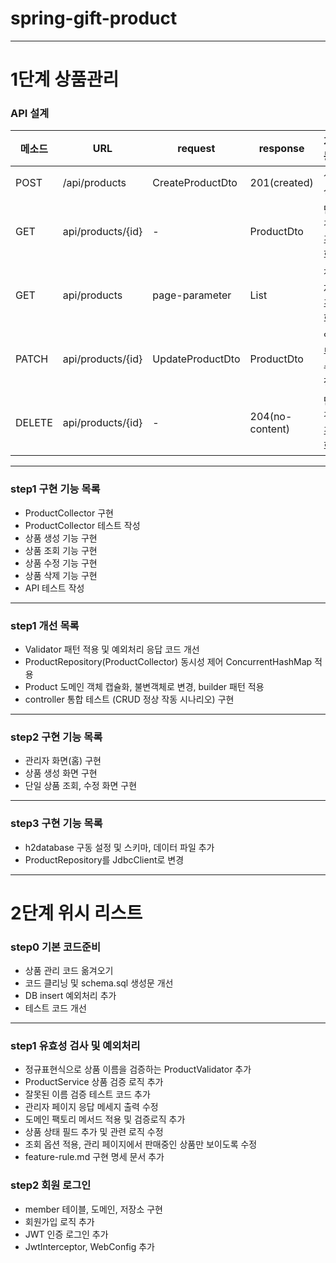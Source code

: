 # spring-gift-product

---

# 1단계 상품관리

### API 설계
| 메소드    | URL               | request          | response         | 기능     |
|--------|-------------------|------------------|------------------|--------|
| POST   | /api/products     | CreateProductDto | 201(created)     | 생성     |
| GET    | api/products/{id} | -                | ProductDto       | 단건조회   |
| GET    | api/products      | page-parameter   | List<ProductDto> | 전체조회   |
| PATCH  | api/products/{id} | UpdateProductDto | ProductDto       | 일부수정   |
| DELETE | api/products/{id} | -                | 204(no-content)  | 단건조회   |

---

### step1 구현 기능 목록
- ProductCollector 구현
- ProductCollector 테스트 작성
- 상품 생성 기능 구현
- 상품 조회 기능 구현
- 상품 수정 기능 구현
- 상품 삭제 기능 구현
- API 테스트 작성

---

### step1 개선 목록
- Validator 패턴 적용 및 예외처리 응답 코드 개선
- ProductRepository(ProductCollector) 동시성 제어 ConcurrentHashMap 적용
- Product 도메인 객체 캡슐화, 불변객체로 변경, builder 패턴 적용
- controller 통합 테스트 (CRUD 정상 작동 시나리오) 구현

---

### step2 구현 기능 목록
- 관리자 화면(홈) 구현
- 상품 생성 화면 구현
- 단일 상품 조회, 수정 화면 구현

---

### step3 구현 기능 목록
- h2database 구동 설정 및 스키마, 데이터 파일 추가
- ProductRepository를 JdbcClient로 변경

---

# 2단계 위시 리스트

### step0 기본 코드준비
- 상품 관리 코드 옮겨오기
- 코드 클리닝 및 schema.sql 생성문 개선
- DB insert 예외처리 추가
- 테스트 코드 개선

---

### step1 유효성 검사 및 예외처리
- 정규표현식으로 상품 이름을 검증하는 ProductValidator 추가
- ProductService 상품 검증 로직 추가
- 잘못된 이름 검증 테스트 코드 추가
- 관리자 페이지 응답 메세지 출력 수정
- 도메인 팩토리 메서드 적용 및 검증로직 추가
- 상품 상태 필드 추가 및 관련 로직 수정
- 조회 옵션 적용, 관리 페이지에서 판매중인 상품만 보이도록 수정
- feature-rule.md 구현 명세 문서 추가

### step2 회원 로그인
- member 테이블, 도메인, 저장소 구현
- 회원가입 로직 추가
- JWT 인증 로그인 추가
- JwtInterceptor, WebConfig 추가